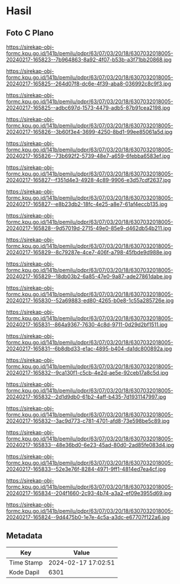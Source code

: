 # Hasil

## Foto C Plano

https://sirekap-obj-formc.kpu.go.id/141b/pemilu/pdpr/63/07/03/20/18/6307032018005-20240217-165823--7b964863-8a92-4f07-b53b-a3f71bb20868.jpg

https://sirekap-obj-formc.kpu.go.id/141b/pemilu/pdpr/63/07/03/20/18/6307032018005-20240217-165825--264d07f8-dc6e-4f39-aba8-036992c8c9f3.jpg

https://sirekap-obj-formc.kpu.go.id/141b/pemilu/pdpr/63/07/03/20/18/6307032018005-20240217-165825--adbc697d-1573-4479-adb5-87b91cea2198.jpg

https://sirekap-obj-formc.kpu.go.id/141b/pemilu/pdpr/63/07/03/20/18/6307032018005-20240217-165826--3b60f3e4-3699-4250-8bd1-99ee85061a5d.jpg

https://sirekap-obj-formc.kpu.go.id/141b/pemilu/pdpr/63/07/03/20/18/6307032018005-20240217-165826--73b692f2-5739-48e7-a659-6febba6583ef.jpg

https://sirekap-obj-formc.kpu.go.id/141b/pemilu/pdpr/63/07/03/20/18/6307032018005-20240217-165827--f351d4e3-4928-4c89-9906-e3d57cdf2637.jpg

https://sirekap-obj-formc.kpu.go.id/141b/pemilu/pdpr/63/07/03/20/18/6307032018005-20240217-165827--e8b23db2-18fc-4e25-a8e7-61af4eccb135.jpg

https://sirekap-obj-formc.kpu.go.id/141b/pemilu/pdpr/63/07/03/20/18/6307032018005-20240217-165828--9d57019d-2715-49e0-85e9-d462db54b211.jpg

https://sirekap-obj-formc.kpu.go.id/141b/pemilu/pdpr/63/07/03/20/18/6307032018005-20240217-165829--8c79287e-4ce7-406f-a798-45fbde9d988e.jpg

https://sirekap-obj-formc.kpu.go.id/141b/pemilu/pdpr/63/07/03/20/18/6307032018005-20240217-165829--18db03b2-6a85-47e0-9a87-ade27861dabe.jpg

https://sirekap-obj-formc.kpu.go.id/141b/pemilu/pdpr/63/07/03/20/18/6307032018005-20240217-165830--52a69883-ed80-4265-b0e8-1c55a285726e.jpg

https://sirekap-obj-formc.kpu.go.id/141b/pemilu/pdpr/63/07/03/20/18/6307032018005-20240217-165831--864a9367-7630-4c8d-9711-0d29d2bf1511.jpg

https://sirekap-obj-formc.kpu.go.id/141b/pemilu/pdpr/63/07/03/20/18/6307032018005-20240217-165831--6b8dbd33-e1ac-4895-b404-da1dc800892a.jpg

https://sirekap-obj-formc.kpu.go.id/141b/pemilu/pdpr/63/07/03/20/18/6307032018005-20240217-165832--9ca130f1-c5cb-4e2d-ae5e-92ceb17a8c5d.jpg

https://sirekap-obj-formc.kpu.go.id/141b/pemilu/pdpr/63/07/03/20/18/6307032018005-20240217-165832--2d1d9db0-61b2-4aff-b435-7d1931147997.jpg

https://sirekap-obj-formc.kpu.go.id/141b/pemilu/pdpr/63/07/03/20/18/6307032018005-20240217-165832--3ac9d773-c781-4701-afd8-73e598be5c89.jpg

https://sirekap-obj-formc.kpu.go.id/141b/pemilu/pdpr/63/07/03/20/18/6307032018005-20240217-165833--48e36bd0-6e23-45ad-80d0-2ad85fe083d4.jpg

https://sirekap-obj-formc.kpu.go.id/141b/pemilu/pdpr/63/07/03/20/18/6307032018005-20240217-165833--52e3e76f-8284-4971-9ff1-4814ed7ea4cf.jpg

https://sirekap-obj-formc.kpu.go.id/141b/pemilu/pdpr/63/07/03/20/18/6307032018005-20240217-165834--204f1660-2c93-4b74-a3a2-ef09e3955d69.jpg

https://sirekap-obj-formc.kpu.go.id/141b/pemilu/pdpr/63/07/03/20/18/6307032018005-20240217-165824--9d4475b0-1e7e-4c5a-a3dc-e67707f122a6.jpg


## Metadata

| Key        | Value               |
| ---------- | ------------------- |
| Time Stamp | 2024-02-17 17:02:51 |
| Kode Dapil | 6301                |



